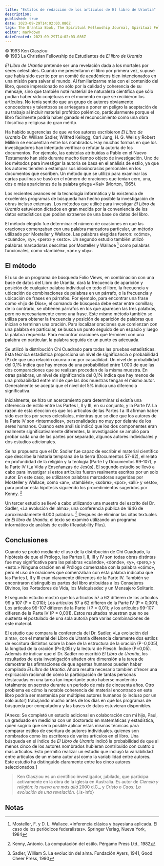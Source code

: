 ```yaml
---
title: "Estilos de redacción de los artículos de El libro de Urantia"
description: 
published: true
date: 2023-09-29T14:02:03.086Z
tags: The Urantia Book, The Spiritual Fellowship Journal, Spiritual Fellowship, article
editor: markdown
dateCreated: 2023-09-29T14:02:03.086Z
---
```


<p class="v-card v-sheet theme--light grey lighten-3 px-2">© 1993 Ken Glasziou<br>© 1993 La Christian Fellowship de Estudiantes de <i>El libro de Urantia</i></p>


_El Libro de Urantia_ pretende ser una revelación dada a los mortales por seres celestiales. Cuando me presentaron el libro por primera vez, supuse que había sido escrito por un comité de académicos bien intencionados en una misión para salvar el mundo. Al familiarizarme más con el contenido del libro, quedé impresionado no sólo por la calidad y coherencia de su mensaje, sino que también noté material de naturaleza científica que sólo podían haber sido conjeturas en el momento en que se recibieron los artículos. No tenía sentido que un grupo de autores obviamente conocedores y talentosos se arriesgara a poner en peligro la aceptación de su trabajo al incluir material profético polémico, particularmente porque el libro fácilmente podría haber ganado el reconocimiento como una obra filosófica y religiosa de gran mérito.

Ha habido sugerencias de que varios autores escribieron _El Libro de Urantia_-Dr. William Sadler, Wilfred Kellogg, Carl Jung, H. G. Wells y Robert Millikin se encuentran entre los nombrados. Hay muchas formas en que los investigadores han intentado verificar o refutar la autoría de los documentos. Por ejemplo, las epístolas atribuidas a Pablo en el Nuevo Testamento han sido durante mucho tiempo objeto de investigación. Uno de los métodos para investigar la autoría se basa en el análisis de estilo, ya que los autores tienden a estampar sus idiosincrasias personales en los documentos que escriben. Un método que se utilizó para examinar las cartas paulinas se basó en el número de oraciones que tenían cero, una, dos o más apariciones de la palabra griega «Kai» (Morton, 1965).

Los recientes avances en la tecnología informática y la existencia de excelentes programas de búsqueda han hecho posible la investigación de obras incluso extensas. Los métodos que utilicé para investigar _El Libro de Urantia_ estuvieron dictados en gran medida por la conveniencia de los datos estadísticos que podían extraerse de una base de datos del libro.

El método elegido fue determinar el número de ocasiones en que las oraciones comenzaban con una palabra marcadora particular, un método utilizado por Mosteller y Wallace. Las palabras elegidas fueron: «cómo», «cuándo», «y», «pero» y «esto». Un segundo estudio también utilizó palabras marcadoras descritas por Mosteller y Wallace [^1] como palabras funcionales, como «también», «an» y «by».

## El método

El uso de un programa de búsqueda Folio Views, en combinación con una base de datos del Libro de Urantia, dará la frecuencia de aparición y posición de cualquier palabra individual en todo el libro, la frecuencia y ubicación de combinaciones de palabras en un párrafo, o la frecuencia y ubicación de frases en párrafos. Por ejemplo, para encontrar una frase como «hijo de Dios», el comando de búsqueda debe estar entre comillas; de lo contrario, se obtienen párrafos en los que aparecen las tres palabras, pero no necesariamente como una frase. Este mismo método también se utiliza para obtener la frecuencia y posición de aparición de palabras que inician o terminan una oración. Para localizar oraciones que comienzan con una palabra en particular, se busca un punto seguido de un espacio y luego la palabra requerida. Para encontrar oraciones que terminen con una palabra en particular, la palabra seguida de un punto es adecuada.

Se utilizó la distribución Chi Cuadrado para todas las pruebas estadísticas. Esta técnica estadística proporciona un nivel de significancia o probabilidad (P) de que una relación ocurra o no por casualidad. Un nivel de probabilidad del 0,1% indica que hay menos de una probabilidad entre 1.000 de que las dos comparaciones que se realizan procedan de la misma muestra. En otras palabras, un nivel de significancia del 0,1% indica que hay menos de una probabilidad entre mil de que las dos muestras tengan el mismo autor. Generalmente se acepta que el nivel del 5% indica una diferencia significativa.

Inicialmente, se hizo un acercamiento para determinar si existía una diferencia de estilo entre las Partes I, II y III, en su conjunto, y la Parte IV. La razón de esta elección es que los artículos de las Partes I a III afirman haber sido escritos por seres celestiales, mientras que se dice que los autores de la Parte IV son «intermedios», personalidades no muy por delante de los seres humanos. Cuando este análisis indicó que los dos componentes eran realmente significativamente diferentes, la investigación se amplió para probar cada una de las partes por separado, algunos autores individuales y dos estudios adicionales.

Se ha propuesto que el Dr. Sadler fue capaz de escribir el material científico que describe la historia temprana de la tierra (Documentos 57-62), el relato en profundidad de la religión y la teología (Parte I y Documentos 99-107), y la Parte IV (La Vida y Enseñanzas de Jesús). El segundo estudio se llevó a cabo para investigar si estos artículos fueron realmente escritos por un solo autor. En este caso, se utilizaron palabras marcadoras sugeridas por Mosteller y Wallace, como «an», «también», «sobre», «por», «allí» y «esto», para probar esta hipótesis siguiendo los procedimientos sugeridos por Kenny. [^2]

Un tercer estudio se llevó a cabo utilizando una muestra del escrito del Dr. Sadler, «La evolución del alma», una conferencia pública de 1946 de aproximadamente 6.000 palabras. [^3] Después de eliminar las citas textuales de _El libro de Urantia_, el texto se examinó utilizando un programa informático de análisis de estilo (Readability Plus).

## Conclusiones

Cuando se probó mediante el uso de la distribución de Chi Cuadrado, la hipótesis de que el Prólogo, las Partes I, II, III y IV son todas obras distintas fue muy significativa para las palabras «cuándo», «dónde», «y», «pero,» y «esto.» Ninguna oración en el Prólogo comenzaba con la palabra «cómo», pero el uso de oraciones que comenzaban con esta palabra indicaba que las Partes I, II y III eran claramente diferentes de la Parte IV. También se encontraron distinguibles partes del libro atribuidas a los Consejeros Divinos, los Portadores de Vida, los Melquisedec y un Mensajero Solitario.

El segundo estudio mostró que los artículos 57 a 62 difieren de los artículos 99 a 107 (P = 0,010); Los artículos 57 a 62 difieren de la Parte IV (P = 0,001); Los artículos 99-107 difieren de la Parte I (P = 0,01); y los artículos 99-107 difieren de la Parte IV (P = 0,001). Estos resultados muestran que no se sustenta el postulado de una sola autoría para varias combinaciones de este material.

El estudio que compara la conferencia del Dr. Sadler, «La evolución del alma», con el material del Libro de Urantia diferencia claramente dos estilos de escritura distintos sobre la base de la estructura de la oración (P=0,005), la longitud de la oración (P=0,05) y la lectura de Flesch. Índice (P=0,05). Además de indicar que el Dr. Sadler no escribió _El Libro de Urantia_, los resultados de esta investigación añaden otra dimensión a la tarea de demostrar las afirmaciones de que agentes humanos pueden haber compilado _El Libro de Urantia_. Ahora resulta necesario también ofrecer una explicación racional de cómo la participación de tantas personas destacadas en una tarea tan importante pudo haberse mantenido totalmente en secreto durante un período de más de cincuenta años. Otro problema es cómo la notable coherencia del material encontrado en este libro podría ser mantenida por múltiples autores humanos (o incluso por un solo autor) trabajando mucho antes de los días en que los programas de búsqueda por computadora y las bases de datos estuvieran disponibles.

[Anexo: Se completó un estudio adicional en colaboración con mi hijo, Paul, un graduado en medicina con un doctorado en matemáticas y estadística, quien sugirió que sería posible aplicar estas mismas técnicas para comparar estilos de escritura de autores individuales. quienes son nombrados como los escritores de varios artículos en el libro. Una búsqueda en el índice de _El Libro de Urantia_ indicó la probabilidad de que al menos cinco de los autores nombrados hubieran contribuido con cuatro o más artículos. Esto permitió realizar un estudio que incluyó la variabilidad entre artículos de un mismo autor así como la variabilidad entre autores. Este estudio ha distinguido claramente entre los cinco autores seleccionados.]

> Ken Glasziou es un científico investigador, jubilado, que participa activamente en la obra de la iglesia en Australia. Es autor de _Ciencia y religión: la nueva era más allá_ 2000 d.C._ y _Cristo o Caos: La evolución de una revelación_.
{.is-info}


## Notas

[^1]: Mosteller, F. y D. L. Wallace. «Inferencia clásica y bayesiana aplicada. El caso de los periódicos federalistas». Springer Verlag, Nueva York, 1984

[^2]: Kenny, Antonio. La computación del estilo. Pérgamo Press Ltd., 1982

[^3]: Sadler, William S. La evolución del alma. Fundación Ayers, 1941, Good Cheer Press, 1990
